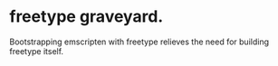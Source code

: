 # freetype graveyard.
Bootstrapping emscripten with freetype relieves the need for building freetype itself.
